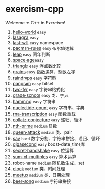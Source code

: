 # exercism-cpp
Welcome to C++ in Exercism!

1. [hello-world](./hello-world) `easy`
2. [lasagna](./lasagna) `easy`
3. [last-will](./last-will) `easy` namespace
4. [pacman-rules](./pacman-rules) `easy` 布尔值运算
5. [leap](./leap) `easy` 闰年判断
6. [space-age](./space-age)`easy`
7. [triangle](triangle) `easy` 浮点数比较
8. [grains](./grains) `easy` 指数运算、整数左移
9. [raindrops](./raindrops) `easy` 字符串
10. [pangram](./pangram) `easy` bitset
11. [two-fer](./two-fer) `easy` 字符串格式化
12. [grade-school](./grade-school) `easy` 类、字典
13. [hamming](./hamming) `easy` 字符串
14. [nucleotide-count](./nucleotide-count) `easy` 字符串、字典
15. [rna-transcription](./rna-transcription) `easy` 函数重载
16. [collatz-conjecture](./collatz-conjecture) `easy` 递归、循环
17. [nth-prime](./nth-prime) `medium` 质数
18. [queen-attack](./queen-attack) `medium` 类、pair
19. [say](./say) `hard` 数字分割、字符串拼接、递归、循环
20. [gigasecond](./gigasecond) `easy` boost-date_time库
21. [secret-handshake](./secret-handshake) `easy` 位运算
22. [sum-of-multiples](./sum-of-multiples) `easy` 算术运算
23. [robot-name](./robot-name) `medium` 随机数生成、set
24. [clock](./clock) `medium` 类、时间处理
25. [meetup](./meetup) `medium` 类、日期处理
26. [beer-song](./beer-song) `medium` 字符串拼接